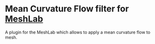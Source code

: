 Mean Curvature Flow filter for [MeshLab](http://meshlab.sourceforge.net/) 
===============================

A plugin for the MeshLab which allows to apply a mean curvature flow to mesh.
